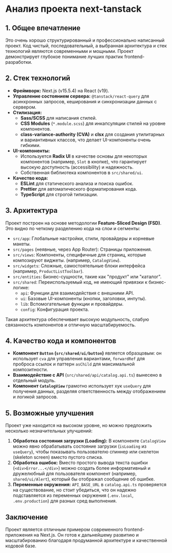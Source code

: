 # Анализ проекта next-tanstack

## 1. Общее впечатление

Это очень хорошо структурированный и профессионально написанный проект. Код чистый, последовательный, а выбранная архитектура и стек технологий являются современными и мощными. Проект демонстрирует глубокое понимание лучших практик frontend-разработки.

## 2. Стек технологий

- **Фреймворк:** Next.js (v15.5.4) на React (v19).
- **Управление состоянием сервера:** `@tanstack/react-query` для асинхронных запросов, кеширования и синхронизации данных с сервером.
- **Стилизация:**
  - **Sass/SCSS** для написания стилей.
  - **CSS Modules** (`*.module.scss`) для инкапсуляции стилей на уровне компонентов.
  - **class-variance-authority (CVA)** и **clsx** для создания утилитарных и вариантивных классов, что делает UI-компоненты очень гибкими.
- **UI-компоненты:**
  - Используется **Radix UI** в качестве основы для некоторых компонентов (например, `Slot` в кнопке), что гарантирует высокую доступность (accessibility) и надежность.
  - Собственная библиотека компонентов в `src/shared/ui`.
- **Качество кода:**
  - **ESLint** для статического анализа и поиска ошибок.
  - **Prettier** для автоматического форматирования кода.
  - **TypeScript** для строгой типизации.

## 3. Архитектура

Проект построен на основе методологии **Feature-Sliced Design (FSD)**. Это видно по четкому разделению кода на слои и сегменты:

- `src/app`: Глобальные настройки, стили, провайдеры и корневые макеты.
- `src/pages` (неявные, через App Router): Страницы приложения.
- `src/views`: Компоненты, специфичные для страниц, которые композируют виджеты. (например, `CatalogView`).
- `src/widgets`: Сложные, самостоятельные блоки интерфейса (например, `ProductListToolbar`).
- `src/entities`: Бизнес-сущности, такие как "продукт" или "каталог".
- `src/shared`: Переиспользуемый код, не имеющий привязки к бизнес-логике:
  - `api`: Функции для взаимодействия с внешними API.
  - `ui`: Базовые UI-компоненты (кнопки, заголовки, инпуты).
  - `lib`: Вспомогательные функции и провайдеры.
  - `config`: Конфигурация проекта.

Такая архитектура обеспечивает высокую модульность, слабую связанность компонентов и отличную масштабируемость.

## 4. Качество кода и компонентов

- **Компонент `Button` (`src/shared/ui/button`)** является образцовым: он использует `cva` для управления вариантами, `forwardRef` для проброса ссылок и паттерн `asChild` для максимальной композитности.
- **Взаимодействие с API** (`src/shared/api/catalog.api.ts`) вынесено в отдельный модуль.
- **Компонент `CatalogView`** грамотно использует хук `useQuery` для получения данных, разделяя ответственность между отображением и логикой запросов.

## 5. Возможные улучшения

Проект уже находится на высоком уровне, но можно предложить несколько незначительных улучшений:

1.  **Обработка состояния загрузки (Loading):** В компоненте `CatalogView` можно явно обрабатывать состояние загрузки (`isLoading` из `useQuery`), чтобы показывать пользователю спиннер или скелетон (skeleton screen) вместо пустого списка.
2.  **Обработка ошибок:** Вместо простого вывода текста ошибки (`<div>Error...</div>`) можно создать более информативный и дружелюбный для пользователя компонент (например, `shared/ui/Alert`), который бы отображал сообщение об ошибке.
3.  **Переменные окружения:** `API_BASE_URL` в `catalog.api.ts` проверяется на существование, но стоит убедиться, что он надежно подставляется из переменных окружения (`.env.local`, `.env.production`) для разных сред выполнения.

## Заключение

Проект является отличным примером современного frontend-приложения на Next.js. Он готов к дальнейшему развитию и масштабированию благодаря продуманной архитектуре и качественной кодовой базе.
